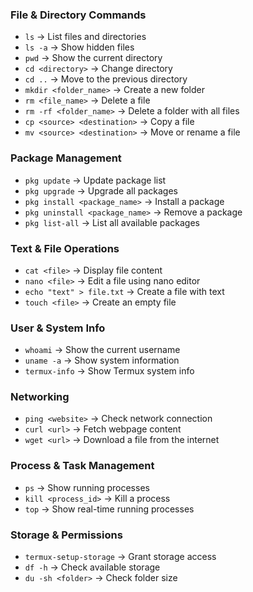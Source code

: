 ### **File & Directory Commands**  
- ```ls``` → List files and directories  
- ```ls -a``` → Show hidden files  
- ```pwd``` → Show the current directory  
- `cd <directory>` → Change directory  
- ```cd ..``` → Move to the previous directory  
- `mkdir <folder_name>` → Create a new folder  
- `rm <file_name>` → Delete a file  
- `rm -rf <folder_name>` → Delete a folder with all files  
- `cp <source> <destination>` → Copy a file  
- `mv <source> <destination>` → Move or rename a file  

### **Package Management**  
- `pkg update` → Update package list  
- `pkg upgrade` → Upgrade all packages  
- `pkg install <package_name>` → Install a package  
- `pkg uninstall <package_name>` → Remove a package  
- ```pkg list-all``` → List all available packages  

### **Text & File Operations**  
- `cat <file>` → Display file content  
- `nano <file>` → Edit a file using nano editor  
- `echo "text" > file.txt` → Create a file with text  
- `touch <file>` → Create an empty file  

### **User & System Info**  
- ```whoami``` → Show the current username  
- ```uname -a``` → Show system information  
- ```termux-info``` → Show Termux system info  

### **Networking**  
- `ping <website>` → Check network connection  
- `curl <url>` → Fetch webpage content  
- `wget <url>` → Download a file from the internet  

### **Process & Task Management**  
- ```ps``` → Show running processes  
- `kill <process_id>` → Kill a process  
- ```top``` → Show real-time running processes  

### **Storage & Permissions**  
- ```termux-setup-storage``` → Grant storage access  
- ```df -h``` → Check available storage  
- `du -sh <folder>` → Check folder size  
